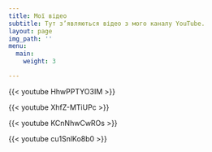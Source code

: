 ```yaml
---
title: Мої відео
subtitle: Тут з’являються відео з мого каналу YouTube.
layout: page
img_path: ''
menu:
  main:
    weight: 3

---
```

{{< youtube HhwPPTYO3IM >}}
<br>

{{< youtube XhfZ-MTiUPc >}}
<br>

{{< youtube KCnNhwCwROs >}}
<br>

{{< youtube cu1SnlKo8b0 >}}